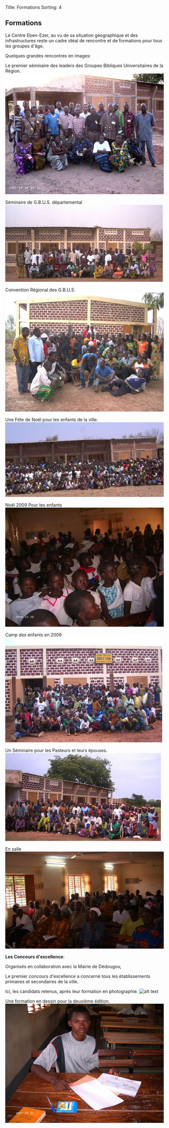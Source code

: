 Title: Formations
Sorting: 4

Formations
----------

Le Centre Eben-Ezer, au vu de sa situation géographique et des infrastructures reste un cadre idéal de rencontre et de formations pour tous les groupes d'âge. 

Quelques grandes rencontres en images:

 Le premier séminaire des leaders des Groupes Bibliques Universitaires de la
Région.  ![alt text][1]

Séminaire de G.B.U.S. départemental ![alt text][2]

Convention Régional des G.B.U.S.  ![alt text][3]

Une Fête de Noël pour les enfants de la ville.  ![alt text][4]


Noël 2009 Pour les enfants ![alt text][5]

Camp des enfants en 2009 ![alt text][6]

Un Séminaire pour les Pasteurs et leurs épouses.  ![alt text][7]

En salle ![alt text][8]

**Les Concours d'excellence**:

Organisés en collaboration avec la Mairie de Dédougou, 

Le premier concours d'excellence a concerné tous les établissements primaires
et secondaires de la ville.

Ici, les candidats retenus, après leur formation en photographie.  ![alt
text][9]

Une formation en dessin pour la deuxième édition.  ![alt text][10] 


  [1]: /data/CEEE_2009_2010/Rencontres_au_Centre/1er_Seminaire_GB_Pict0471_cropped.jpg
  [2]: /data/CEEE_2009_2010/Rencontres_au_Centre/Camp_GB_departemental_2009_PICT1844_cropped.JPG
  [3]: /data/CEEE_2009_2010/Rencontres_au_Centre/Convention_GB_Mars_2010_Fin_PICT0756.JPG
  [4]: /data/CEEE_2009_2010/Rencontres_au_Centre/Noel_enfants_2007_pict0060_cropped.jpg
  [5]: /data/CEEE_2009_2010/Rencontres_au_Centre/Noel_des_enfants_2009_PICT0421.JPG
  [6]: /data/CEEE_2009_2010/Rencontres_au_Centre/Camp_enfants_2009_Aurevoir_PICT0336_cropped.JPG
  [7]: /data/CEEE_2009_2010/Rencontres_au_Centre/Pasteurs_Epouses_pict1401_cropped.jpg
  [8]: /data/CEEE_2009_2010/Rencontres_au_Centre/Pasteurs_Epouses_pict1396_cropped.jpg
  [9]: /data/CEEE_2009_2010/Formations/1er_concours_excellence_2006_PICT0538_cropped.JPG
  [10]: /data/CEEE_2009_2010/Formations/Ecole_de_dessin_pict0263.jpg
